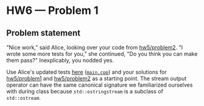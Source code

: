 # HW6 — Problem 1

## Problem statement

"Nice work," said Alice, looking over your code from [hw5/problem2](https://github.com/uiowa-cs-3210-0001/cs3210-assignments-fall2019/tree/master/hw5/problem2). "I wrote some more tests for you," she continued, "Do you think you can make them pass?" Inexplicably, you nodded yes.

Use Alice's updated tests [here](https://repl.it/@agurtovoy/hw6-problem1) ([`main.cpp`](main.cpp)) and your solutions for [hw5/problem1](https://github.com/uiowa-cs-3210-0001/cs3210-assignments-fall2019/tree/master/hw5/problem1) and [hw5/problem2](https://github.com/uiowa-cs-3210-0001/cs3210-assignments-fall2019/tree/master/hw5/problem2) as a starting point. The stream output operator can have the same canonical signature we familiarized ourselves with during class because `std::ostringstream` is a subclass of `std::ostream`.

